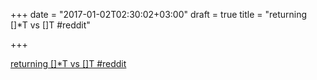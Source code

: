 +++
date = "2017-01-02T02:30:02+03:00"
draft = true
title = "returning []*T vs []T  #reddit"

+++

<p><a href="https://t.co/1P1foKd0F0">returning []*T vs []T  #reddit</a></p>
